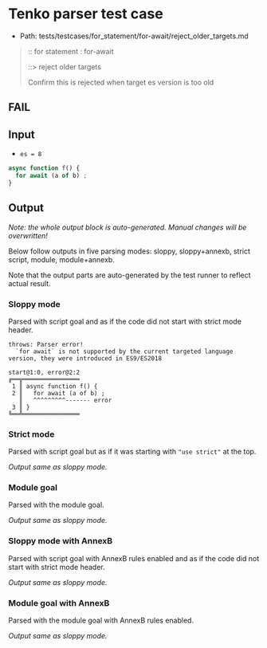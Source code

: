 # Tenko parser test case

- Path: tests/testcases/for_statement/for-await/reject_older_targets.md

> :: for statement : for-await
>
> ::> reject older targets
>
> Confirm this is rejected when target es version is too old

## FAIL

## Input

- `es = 8`

`````js
async function f() {
  for await (a of b) ;
}
`````

## Output

_Note: the whole output block is auto-generated. Manual changes will be overwritten!_

Below follow outputs in five parsing modes: sloppy, sloppy+annexb, strict script, module, module+annexb.

Note that the output parts are auto-generated by the test runner to reflect actual result.

### Sloppy mode

Parsed with script goal and as if the code did not start with strict mode header.

`````
throws: Parser error!
  `for await` is not supported by the current targeted language version, they were introduced in ES9/ES2018

start@1:0, error@2:2
╔══╦════════════════
 1 ║ async function f() {
 2 ║   for await (a of b) ;
   ║   ^^^^^^^^^------- error
 3 ║ }
╚══╩════════════════

`````

### Strict mode

Parsed with script goal but as if it was starting with `"use strict"` at the top.

_Output same as sloppy mode._

### Module goal

Parsed with the module goal.

_Output same as sloppy mode._

### Sloppy mode with AnnexB

Parsed with script goal with AnnexB rules enabled and as if the code did not start with strict mode header.

_Output same as sloppy mode._

### Module goal with AnnexB

Parsed with the module goal with AnnexB rules enabled.

_Output same as sloppy mode._
